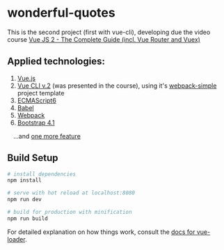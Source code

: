 # wonderful-quotes

This is the second project (first with vue-cli), developing due the video course [Vue JS 2 - The Complete Guide (incl. Vue Router and Vuex)](https://www.udemy.com/vuejs-2-the-complete-guide/)

## Applied technologies:

1. [Vue.js](https://vuejs.org/)
2. [Vue CLI v.2](https://github.com/vuejs/vue-cli/tree/v2#vue-cli--) (was presented in the course), using it's [webpack-simple](https://github.com/vuejs-templates/webpack-simple) project template
2. [ECMAScript6](https://www.ecma-international.org/ecma-262/6.0/)
3. [Babel](https://babeljs.io/)
4. [Webpack](https://webpack.js.org/)
5. [Bootstrap 4.1](https://getbootstrap.com/)

&emsp;...and [one more feature](https://github.com/standard/standard/blob/master/RULES.md#semicolons)

## Build Setup

``` bash
# install dependencies
npm install

# serve with hot reload at localhost:8080
npm run dev

# build for production with minification
npm run build
```

For detailed explanation on how things work, consult the [docs for vue-loader](http://vuejs.github.io/vue-loader).
